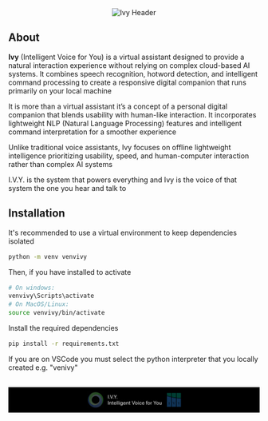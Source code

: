 <div align="center">
  <img src="database/_README/ivy-header1.gif" alt="Ivy Header"/>
</div>

## About

**Ivy** (Intelligent Voice for You) is a virtual assistant designed to provide a natural interaction experience without relying on complex cloud-based AI systems. It combines speech recognition, hotword detection, and intelligent command processing to create a responsive digital companion that runs primarily on your local machine

It is more than a virtual assistant it’s a concept of a personal digital companion that blends usability with human-like interaction. It incorporates lightweight NLP (Natural Language Processing) features and intelligent command interpretation for a smoother experience

Unlike traditional voice assistants, Ivy focuses on offline lightweight intelligence prioritizing usability, speed, and human-computer interaction rather than complex AI systems

I.V.Y. is the system that powers everything and Ivy is the voice of that system the one you hear and talk to

## Installation

It's recommended to use a virtual environment to keep dependencies isolated

```bash
python -m venv venvivy
```

Then, if you have installed to activate

```bash
# On windows:
venvivy\Scripts\activate
# On MacOS/Linux:
source venvivy/bin/activate
```

Install the required dependencies

```bash
pip install -r requirements.txt
```

If you are on VSCode you must select the python interpreter that you locally created e.g. "venivy"

</br>
<div align="center">
  <img src="database/_README/ivy-footer2.png" alt="Ivy Footer"/>
</div>
